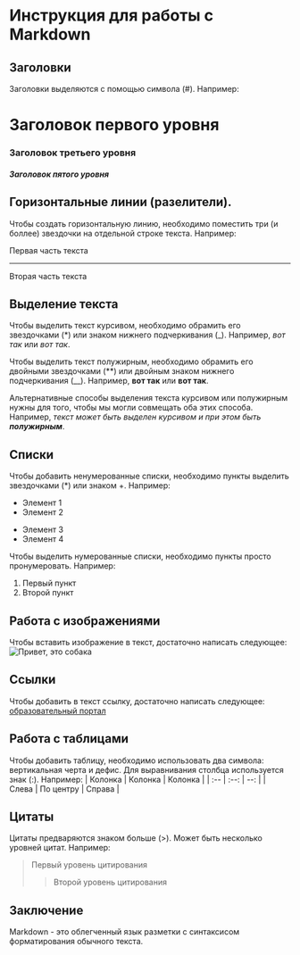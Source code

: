 # Инструкция для работы с Markdown

## Заголовки

Заголовки выделяются с помощью символа (#). Например:
# Заголовок первого уровня
### Заголовок третьего уровня
##### Заголовок пятого уровня

## Горизонтальные линии (разелители).

Чтобы создать горизонтальную линию, необходимо поместить три (и боллее) звездочки на отдельной строке текста. Например:

Первая часть текста
***
Вторая часть текста

## Выделение текста

Чтобы выделить текст курсивом, необходимо обрамить его звездочками (*) или знаком нижнего подчеркивания (_). Например, *вот так* или _вот так_.

Чтобы выделить текст полужирным, необходимо обрамить его двойными звездочками (**) или двойным знаком нижнего подчеркивания (__). Например, **вот так** или __вот так__.

Альтернативные способы выделения текста курсивом или полужирным нужны для того, чтобы мы могли совмещать оба этих способа. Например, _текст может быть выделен курсивом и при этом быть **полужирным**_.

## Списки

Чтобы добавить ненумерованные списки, необходимо пункты выделить звездочками (*) или знаком +. Например:
* Элемент 1
* Элемент 2
+ Элемент 3
+ Элемент 4

Чтобы выделить нумерованные списки, необходимо пункты просто пронумеровать. Например:
1. Первый пункт
2. Второй пункт

## Работа с изображениями

Чтобы вставить изображение в текст, достаточно написать следующее: ![Привет, это собака](@.jpg)

## Ссылки

Чтобы добавить в текст ссылку, достаточно написать следующее: [образовательный портал](https://gb.ru)

## Работа с таблицами

Чтобы добавить таблицу, необходимо использовать два символа: вертикальная черта и дефис. Для выравнивания столбца используется знак (:). Например:
|  Колонка  |  Колонка  |  Колонка  |
|  :--  |  :--:  |  --:  |
|  Слева  |  По центру  |  Справа  |

## Цитаты

Цитаты предваряются знаком больше (>). Может быть несколько уровней цитат. Например:
> Первый уровень цитирования
>> Второй уровень цитирования

## Заключение

Markdown - это облегченный язык разметки с синтаксисом форматирования обычного текста.
